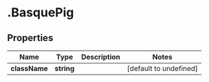 # .BasquePig

## Properties

|Name | Type | Description | Notes|
|------------ | ------------- | ------------- | -------------|
|**className** | **string** |  | [default to undefined]|



